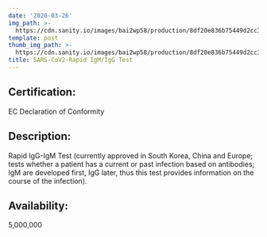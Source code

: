 ```yaml
---
date: '2020-03-26'
img_path: >-
  https://cdn.sanity.io/images/bai2wp58/production/8df20e836b75449d2cc3453303d4bdc5992f7ae5-780x500.jpg
template: post
thumb_img_path: >-
  https://cdn.sanity.io/images/bai2wp58/production/8df20e836b75449d2cc3453303d4bdc5992f7ae5-780x500.jpg
title: SARS-CoV2-Rapid IgM/IgG Test
---
```

## Certification: 
EC Declaration of Conformity 

##  Description: 
Rapid IgG-IgM Test (currently approved in South Korea, China and Europe; tests whether a patient has a current or past infection based on antibodies; IgM are developed first, IgG later, thus this test provides information on the course of the infection).

## Availability:
5,000,000

